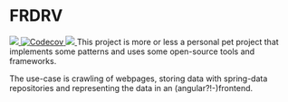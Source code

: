 # FRDRV

<a href="https://travis-ci.org/tillmannheigel/FRDRV">
    <img src="https://travis-ci.org/tillmannheigel/FRDRV.svg?branch=master"/>
</a>

<a href="https://codecov.io/gh/tillmannheigel/FRDRV">
    <img src="https://codecov.io/gh/tillmannheigel/FRDRV/branch/master/graph/badge.svg" alt="Codecov" />
</a>

<a class="badge-align" href="https://www.codacy.com/app/tillmannheigel/FRDRV?utm_source=github.com&amp;utm_medium=referral&amp;utm_content=tillmannheigel/FRDRV&amp;utm_campaign=Badge_Grade">
    <img src="https://api.codacy.com/project/badge/Grade/69913f6d30de4914bfb11cbc744db106"/>
</a>
This project is more or less a personal pet project that implements some patterns and uses some open-source tools and frameworks.

The use-case is crawling of webpages, storing data with spring-data repositories and representing the data in an (angular?!-)frontend.



